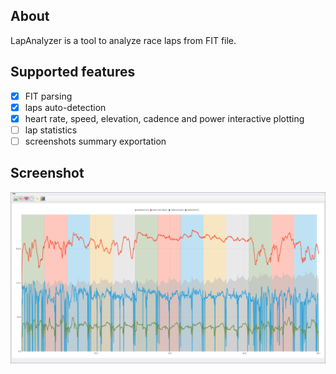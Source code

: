 ## About
LapAnalyzer is a tool to analyze race laps from FIT file.

## Supported features
- [x] FIT parsing
- [x] laps auto-detection
- [x] heart rate, speed, elevation, cadence and power interactive plotting
- [ ] lap statistics
- [ ] screenshots summary exportation

## Screenshot
![preview](assets/images/screenshot.png)
